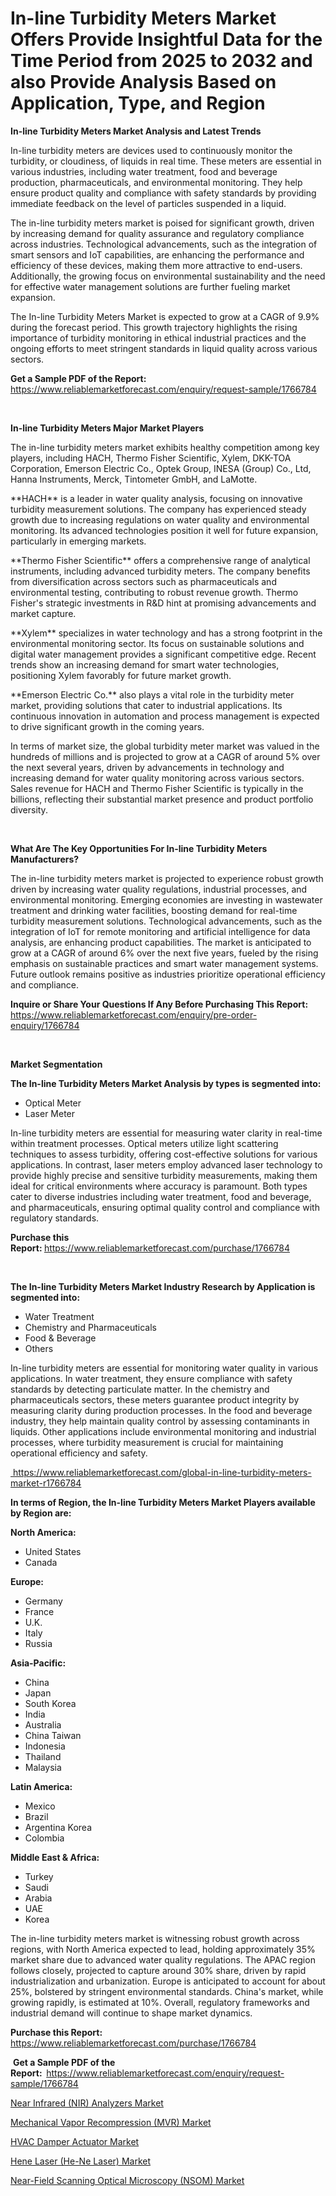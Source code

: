 <p><h1>In-line Turbidity Meters Market Offers Provide Insightful Data for the Time Period from 2025 to 2032 and also Provide Analysis Based on Application, Type, and Region</h1></p><p><strong>In-line Turbidity Meters Market Analysis and Latest Trends</strong></p>
<p><p>In-line turbidity meters are devices used to continuously monitor the turbidity, or cloudiness, of liquids in real time. These meters are essential in various industries, including water treatment, food and beverage production, pharmaceuticals, and environmental monitoring. They help ensure product quality and compliance with safety standards by providing immediate feedback on the level of particles suspended in a liquid.</p><p>The in-line turbidity meters market is poised for significant growth, driven by increasing demand for quality assurance and regulatory compliance across industries. Technological advancements, such as the integration of smart sensors and IoT capabilities, are enhancing the performance and efficiency of these devices, making them more attractive to end-users. Additionally, the growing focus on environmental sustainability and the need for effective water management solutions are further fueling market expansion.</p><p>The In-line Turbidity Meters Market is expected to grow at a CAGR of 9.9% during the forecast period. This growth trajectory highlights the rising importance of turbidity monitoring in ethical industrial practices and the ongoing efforts to meet stringent standards in liquid quality across various sectors.</p></p>
<p><strong>Get a Sample PDF of the Report:&nbsp;</strong> <a href="https://www.reliablemarketforecast.com/enquiry/request-sample/1766784?utm_campaign=1167&utm_medium=2&utm_source=Github&utm_content=ia&utm_term=11042025&utm_id=in-line-turbidity-meters">https://www.reliablemarketforecast.com/enquiry/request-sample/1766784</a></p>
<p>&nbsp;</p>
<p><strong>In-line Turbidity Meters Major Market Players</strong></p>
<p><p>The in-line turbidity meters market exhibits healthy competition among key players, including HACH, Thermo Fisher Scientific, Xylem, DKK-TOA Corporation, Emerson Electric Co., Optek Group, INESA (Group) Co., Ltd, Hanna Instruments, Merck, Tintometer GmbH, and LaMotte. </p><p>**HACH** is a leader in water quality analysis, focusing on innovative turbidity measurement solutions. The company has experienced steady growth due to increasing regulations on water quality and environmental monitoring. Its advanced technologies position it well for future expansion, particularly in emerging markets.</p><p>**Thermo Fisher Scientific** offers a comprehensive range of analytical instruments, including advanced turbidity meters. The company benefits from diversification across sectors such as pharmaceuticals and environmental testing, contributing to robust revenue growth. Thermo Fisher's strategic investments in R&D hint at promising advancements and market capture.</p><p>**Xylem** specializes in water technology and has a strong footprint in the environmental monitoring sector. Its focus on sustainable solutions and digital water management provides a significant competitive edge. Recent trends show an increasing demand for smart water technologies, positioning Xylem favorably for future market growth.</p><p>**Emerson Electric Co.** also plays a vital role in the turbidity meter market, providing solutions that cater to industrial applications. Its continuous innovation in automation and process management is expected to drive significant growth in the coming years.</p><p>In terms of market size, the global turbidity meter market was valued in the hundreds of millions and is projected to grow at a CAGR of around 5% over the next several years, driven by advancements in technology and increasing demand for water quality monitoring across various sectors. Sales revenue for HACH and Thermo Fisher Scientific is typically in the billions, reflecting their substantial market presence and product portfolio diversity.</p></p>
<p>&nbsp;</p>
<p><strong>What Are The Key Opportunities For In-line Turbidity Meters Manufacturers?</strong></p>
<p><p>The in-line turbidity meters market is projected to experience robust growth driven by increasing water quality regulations, industrial processes, and environmental monitoring. Emerging economies are investing in wastewater treatment and drinking water facilities, boosting demand for real-time turbidity measurement solutions. Technological advancements, such as the integration of IoT for remote monitoring and artificial intelligence for data analysis, are enhancing product capabilities. The market is anticipated to grow at a CAGR of around 6% over the next five years, fueled by the rising emphasis on sustainable practices and smart water management systems. Future outlook remains positive as industries prioritize operational efficiency and compliance.</p></p>
<p><strong>Inquire or Share Your Questions If Any Before Purchasing This Report:</strong> <a href="https://www.reliablemarketforecast.com/enquiry/pre-order-enquiry/1766784?utm_campaign=1167&utm_medium=2&utm_source=Github&utm_content=ia&utm_term=11042025&utm_id=in-line-turbidity-meters">https://www.reliablemarketforecast.com/enquiry/pre-order-enquiry/1766784</a></p>
<p>&nbsp;</p>
<p><strong>Market Segmentation</strong></p>
<p><strong>The In-line Turbidity Meters Market Analysis by types is segmented into:</strong></p>
<p><ul><li>Optical Meter</li><li>Laser Meter</li></ul></p>
<p><p>In-line turbidity meters are essential for measuring water clarity in real-time within treatment processes. Optical meters utilize light scattering techniques to assess turbidity, offering cost-effective solutions for various applications. In contrast, laser meters employ advanced laser technology to provide highly precise and sensitive turbidity measurements, making them ideal for critical environments where accuracy is paramount. Both types cater to diverse industries including water treatment, food and beverage, and pharmaceuticals, ensuring optimal quality control and compliance with regulatory standards.</p></p>
<p><strong>Purchase this Report:&nbsp;</strong><a href="https://www.reliablemarketforecast.com/purchase/1766784?utm_campaign=1167&utm_medium=2&utm_source=Github&utm_content=ia&utm_term=11042025&utm_id=in-line-turbidity-meters">https://www.reliablemarketforecast.com/purchase/1766784</a></p>
<p>&nbsp;</p>
<p><strong>The In-line Turbidity Meters Market Industry Research by Application is segmented into:</strong></p>
<p><ul><li>Water Treatment</li><li>Chemistry and Pharmaceuticals</li><li>Food & Beverage</li><li>Others</li></ul></p>
<p><p>In-line turbidity meters are essential for monitoring water quality in various applications. In water treatment, they ensure compliance with safety standards by detecting particulate matter. In the chemistry and pharmaceuticals sectors, these meters guarantee product integrity by measuring clarity during production processes. In the food and beverage industry, they help maintain quality control by assessing contaminants in liquids. Other applications include environmental monitoring and industrial processes, where turbidity measurement is crucial for maintaining operational efficiency and safety.</p></p>
<p><a href="https://www.reliablemarketforecast.com/global-in-line-turbidity-meters-market-r1766784?utm_campaign=1167&utm_medium=2&utm_source=Github&utm_content=ia&utm_term=11042025&utm_id=in-line-turbidity-meters">&nbsp;https://www.reliablemarketforecast.com/global-in-line-turbidity-meters-market-r1766784</a></p>
<p><strong>In terms of Region, the In-line Turbidity Meters Market Players available by Region are:</strong></p>
<p>
    <p> <strong> North America: </strong>
        <ul>
            <li>United States</li>
            <li>Canada</li>
        </ul>
        </p> 
    <p> <strong> Europe: </strong>
        <ul>
            <li>Germany</li>
            <li>France</li>
            <li>U.K.</li>
            <li>Italy</li>
            <li>Russia</li>
        </ul>
        </p> 
    <p> <strong> Asia-Pacific: </strong>
        <ul>
            <li>China</li>
            <li>Japan</li>
            <li>South Korea</li>
            <li>India</li>
            <li>Australia</li>
            <li>China Taiwan</li>
            <li>Indonesia</li>
            <li>Thailand</li>
            <li>Malaysia</li>
        </ul>
        </p> 
    <p> <strong> Latin America: </strong>
        <ul>
            <li>Mexico</li>
            <li>Brazil</li>
            <li>Argentina Korea</li>
            <li>Colombia</li>
        </ul>
        </p> 
    <p> <strong> Middle East & Africa: </strong>
        <ul>
            <li>Turkey</li>
            <li>Saudi</li>
            <li>Arabia</li>
            <li>UAE</li>
            <li>Korea</li>
        </ul>
    </p>
    </p>
<p><p>The in-line turbidity meters market is witnessing robust growth across regions, with North America expected to lead, holding approximately 35% market share due to advanced water quality regulations. The APAC region follows closely, projected to capture around 30% share, driven by rapid industrialization and urbanization. Europe is anticipated to account for about 25%, bolstered by stringent environmental standards. China's market, while growing rapidly, is estimated at 10%. Overall, regulatory frameworks and industrial demand will continue to shape market dynamics.</p></p>
<p><strong>Purchase this Report: </strong><a href="https://www.reliablemarketforecast.com/purchase/1766784?utm_campaign=1167&utm_medium=2&utm_source=Github&utm_content=ia&utm_term=11042025&utm_id=in-line-turbidity-meters">https://www.reliablemarketforecast.com/purchase/1766784</a></p>
<p>&nbsp;<strong>Get a Sample PDF of the Report:&nbsp;&nbsp;</strong><a href="https://www.reliablemarketforecast.com/enquiry/request-sample/1766784?utm_campaign=1167&utm_medium=2&utm_source=Github&utm_content=ia&utm_term=11042025&utm_id=in-line-turbidity-meters">https://www.reliablemarketforecast.com/enquiry/request-sample/1766784</a></p>
<p><strong></strong></p>
<p><p><a href="https://github.com/trossdushi7u/Market-Research-Report-List-1/blob/main/near-infrared-nir-analyzers-market.md?utm_campaign=1167&utm_medium=2&utm_source=Github&utm_content=ia&utm_term=11042025&utm_id=in-line-turbidity-meters">Near Infrared (NIR) Analyzers Market</a></p><p><a href="https://github.com/godutetraeva/Market-Research-Report-List-1/blob/main/mechanical-vapor-recompression-mvr-market.md?utm_campaign=1167&utm_medium=2&utm_source=Github&utm_content=ia&utm_term=11042025&utm_id=in-line-turbidity-meters">Mechanical Vapor Recompression (MVR) Market</a></p><p><a href="https://github.com/abuegalawixo/Market-Research-Report-List-1/blob/main/hvac-damper-actuator-market.md?utm_campaign=1167&utm_medium=2&utm_source=Github&utm_content=ia&utm_term=11042025&utm_id=in-line-turbidity-meters">HVAC Damper Actuator Market</a></p><p><a href="https://github.com/kirstejuvet/Market-Research-Report-List-1/blob/main/hene-laser-he-ne-laser-market.md?utm_campaign=1167&utm_medium=2&utm_source=Github&utm_content=ia&utm_term=11042025&utm_id=in-line-turbidity-meters">Hene Laser (He-Ne Laser) Market</a></p><p><a href="https://github.com/cernkomlkawi/Market-Research-Report-List-1/blob/main/near-field-scanning-optical-microscopy-nsom-market.md?utm_campaign=1167&utm_medium=2&utm_source=Github&utm_content=ia&utm_term=11042025&utm_id=in-line-turbidity-meters">Near-Field Scanning Optical Microscopy (NSOM) Market</a></p></p>